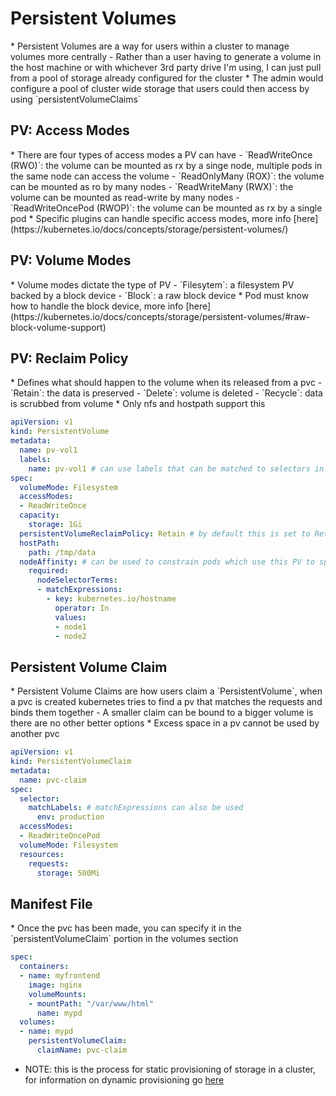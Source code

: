 <h1>Persistent Volumes</h1>
* Persistent Volumes are a way for users within a cluster to manage volumes more centrally
  - Rather than a user having to generate a volume in the host machine or with whichever 3rd party drive I'm using, I can just pull from a pool of storage already configured for the cluster
* The admin would configure a pool of cluster wide storage that users could then access by using `persistentVolumeClaims`
<h2>PV: Access Modes</h2>
* There are four types of access modes a PV can have
  - `ReadWriteOnce (RWO)`: the volume can be mounted as rx by a singe node, multiple pods in the same node can access the volume
  - `ReadOnlyMany (ROX)`: the volume can be mounted as ro by many nodes
  - `ReadWriteMany (RWX)`: the volume can be mounted as read-write by many nodes
  - `ReadWriteOncePod (RWOP)`: the volume can be mounted as rx by a single pod
* Specific plugins can handle specific access modes, more info [here](https://kubernetes.io/docs/concepts/storage/persistent-volumes/)
<h2>PV: Volume Modes</h2>
* Volume modes dictate the type of PV
  - `Filesytem`: a filesystem PV backed by a block device
  - `Block`: a raw block device
    * Pod must know how to handle the block device, more info [here](https://kubernetes.io/docs/concepts/storage/persistent-volumes/#raw-block-volume-support)
<h2>PV: Reclaim Policy</h2>
* Defines what should happen to the volume when its released from a pvc
  - `Retain`: the data is preserved
  - `Delete`: volume is deleted
  - `Recycle`: data is scrubbed from volume
    * Only nfs and hostpath support this

```yml
apiVersion: v1
kind: PersistentVolume
metadata:
  name: pv-vol1
  labels: 
    name: pv-vol1 # can use labels that can be matched to selectors in pvc
spec:
  volumeMode: Filesystem
  accessModes:
  - ReadWriteOnce
  capacity:
    storage: 1Gi
  persistentVolumeReclaimPolicy: Retain # by default this is set to Retain
  hostPath:
    path: /tmp/data
  nodeAffinity: # can be used to constrain pods which use this PV to specific nodes
    required:
      nodeSelectorTerms:
      - matchExpressions:
        - key: kubernetes.io/hostname
          operator: In
          values:
          - node1
          - node2
```

<h2>Persistent Volume Claim</h2>
* Persistent Volume Claims are how users claim a `PersistentVolume`, when a pvc is created kubernetes tries to find a pv that matches the requests and binds them together
  - A smaller claim can be bound to a bigger volume is there are no other better options
    * Excess space in a pv cannot be used by another pvc

```yml
apiVersion: v1
kind: PersistentVolumeClaim
metadata:
  name: pvc-claim
spec:
  selector:
    matchLabels: # matchExpressions can also be used
      env: production
  accessModes:
  - ReadWriteOncePod
  volumeMode: Filesystem
  resources:
    requests:
      storage: 500Mi
```

<h2>Manifest File</h2>
* Once the pvc has been made, you can specify it in the `persistentVolumeClaim` portion in the volumes section

```yml
spec:
  containers:
  - name: myfrontend
    image: nginx
    volumeMounts:
    - mountPath: "/var/www/html"
      name: mypd
  volumes:
  - name: mypd
    persistentVolumeClaim:
      claimName: pvc-claim
```

* NOTE: this is the process for static provisioning of storage in a cluster, for information on dynamic provisioning go [here](https://eoyebami.github.io/posts/k8s/2024-02-13-storageclass.html)
